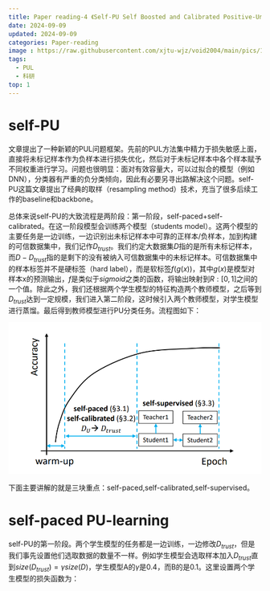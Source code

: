 ```yaml
---
title: Paper reading-4 《Self-PU Self Boosted and Calibrated Positive-Unlabeled Training》
date: 2024-09-09
updated: 2024-09-09
categories: Paper-reading
image : https://raw.githubusercontent.com/xjtu-wjz/void2004/main/pics/121043535_p0.1aoxfetb9a.webp
tags:
  - PUL
  - 科研
top: 1
---
```

# self-PU

文章提出了一种新颖的PUL问题框架。先前的PUL方法集中精力于损失敏感上面，直接将未标记样本作为负样本进行损失优化，然后对于未标记样本中各个样本赋予不同权重进行学习。问题也很明显：面对有效容量大，可以过拟合的模型（例如DNN），分类器有严重的负分类倾向，因此有必要另寻出路解决这个问题。self-PU这篇文章提出了经典的取样（resampling method）技术，充当了很多后续工作的baseline和backbone。

总体来说self-PU的大致流程是两阶段：第一阶段，self-paced+self-calibrated。在这一阶段模型会训练两个模型（students model）。这两个模型的主要任务是一边训练，一边识别出未标记样本中可靠的正样本/负样本，加到构建的可信数据集中，我们记作$D_{trust}$。我们约定大数据集$D$指的是所有未标记样本，而$D-D_{trust}$指的是剩下的没有被纳入可信数据集中的未标记样本。可信数据集中的样本标签并不是硬标签（hard label），而是软标签$f(g(x))$，其中$g(x)$是模型对样本x的预测输出，$f$是类似于$sigmoid$之类的函数，将输出映射到$R:[0,1]$之间的一个值。除此之外，我们还根据两个学生模型的特征构造两个教师模型，之后等到$D_{trust}$达到一定规模，我们进入第二阶段，这时候引入两个教师模型，对学生模型进行蒸馏。最后得到教师模型进行PU分类任务。流程图如下：

![alt text](../../materials/image.png)


下面主要讲解的就是三块重点：self-paced,self-calibrated,self-supervised。

# self-paced PU-learning

self-PU的第一阶段。两个学生模型的任务都是一边训练，一边修改$D_{trust}$，但是我们事先设置他们选取数据的数量不一样。例如学生模型会选取样本加入$D_{trust}$直到$size(D_{trust})= \gamma size(D)$，学生模型A的$\gamma$是0.4，而B的是0.1。这里设置两个学生模型的损失函数为：





